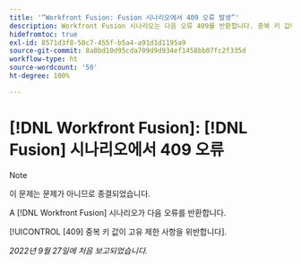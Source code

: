 ```yaml
---
title: '“Workfront Fusion: Fusion 시나리오에서 409 오류 발생”'
description: Workfront Fusion 시나리오는 다음 오류 409를 반환합니다. 중복 키 값이 고유 제약 사항을 위반합니다.
hidefromtoc: true
exl-id: 8571d3f8-58c7-455f-b5a4-a91d1d1195a9
source-git-commit: 8a0bd10d95cda709d9d934ef1458bb07fc2f335d
workflow-type: ht
source-wordcount: '50'
ht-degree: 100%

---
```


# [!DNL Workfront Fusion]: [!DNL Fusion] 시나리오에서 409 오류

>[!NOTE]
>
>이 문제는 문제가 아니므로 종결되었습니다.

A [!DNL Workfront Fusion] 시나리오가 다음 오류를 반환합니다.

[!UICONTROL [409] 중복 키 값이 고유 제한 사항을 위반합니다].

_2022년 9월 27일에 처음 보고되었습니다._

